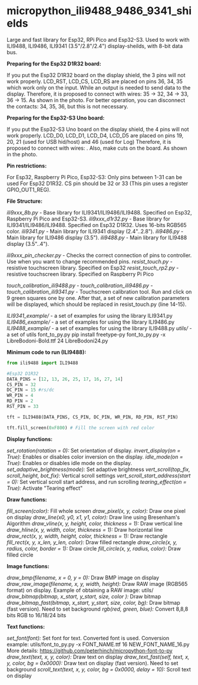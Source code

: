# micropython_ili9488_9486_9341_shields
Large and fast library for Esp32, RPi Pico and Esp32-S3. Used to work with ILI9488, ILI9486, ILI9341 (3.5"/2.8"/2.4") display-sheilds, with 8-bit data bus.

**Preparing for the Esp32 D1R32 board:**

If you put the Esp32 D1R32 board on the display shield, the 3 pins will not work properly.
LCD_RST, LCD_CS, LCD_RS are placed on pins 36, 34, 35 which work only on the input.
While an output is needed to send data to the display.
Therefore, it is proposed to connect with wires: 35 -> 32, 34 -> 33, 36 -> 15. As shown in the photo.
For better operation, you can disconnect the contacts: 34, 35, 36, but this is not necessary. 

**Preparing for the Esp32-S3 Uno board:**

If you put the Esp32-S3 Uno board on the display shield, the 4 pins will not work properly.
LCD_D0, LCD_D1, LCD_D4, LCD_D5 are placed on pins 19, 20, 21 (used for USB hid/host) and 46 (used for Log)
Therefore, it is proposed to connect with wires:  . Also, make cuts on the board. As shown in the photo.

**Pin restrictions:**

For Esp32, Raspberry Pi Pico, Esp32-S3: Only pins between 1-31 can be used
For Esp32 D1R32. CS pin should be 32 or 33 (This pin uses a register GPIO_OUT1_REG).

**File Structure:**

*ili9xxx_8b.py* - Base library for ILI9341/ILI9486/ILI9488. Specified on Esp32, Raspberry Pi Pico and Esp32-S3. 
*ili9xxx_d1r32.p*y - Base library for ILI9341/ILI9486/ILI9488. Specified on Esp32 D1R32. Uses 16-bits RGB565 color.
*ili9341.py* - Main library for ILI9341 display (2.4"..2.8"). 
*ili9486.py* - Main library for ILI9486 display (3.5"). 
*ili9488.py* - Main library for ILI9488 display (3.5"..4"). 

*ili9xxx_pin_checker.py* - Checks the correct connection of pins to controller. Use when you want to change recommended pins.
*resist_touch.py* - resistive touchscreen library. Specified on Esp32
*resist_touch_rp2.py* - resistive touchscreen library. Specified on Raspberry Pi Pico

*touch_calibration_ili9488.py* -
*touch_calibration_ili9486.py* -
*touch_calibration_ili9341.py* - Touchscreen calibration tool. Run and click on 9 green squares one by one.
After that, a set of new calibration parameters will be displayed, which should be replaced in resist_touch.py (​​line 14-15).

*ILI9341_example/* - a set of examples for using the library ILI9341.py
*ILI9486_example/* - a set of examples for using the library ILI9486.py
*ILI9488_example/* - a set of examples for using the library ILI9488.py
*utils/* - a set of utils
font_to_py.py
pip install freetype-py
font_to_py.py -x LibreBodoni-Bold.ttf 24 LibreBodoni24.py

**Minimum code to run (ILI9488):**
```python
from ili9488 import ILI9488

#Esp32 D1R32
DATA_PINS = [12, 13, 26, 25, 17, 16, 27, 14]
CS_PIN = 32
DC_PIN = 15 #rs/dc
WR_PIN = 4
RD_PIN = 2
RST_PIN = 33

tft = ILI9488(DATA_PINS, CS_PIN, DC_PIN, WR_PIN, RD_PIN, RST_PIN)

tft.fill_screen(0xF800) # Fill the screen with red color
```
**Display functions:**

*set_rotation(rotation = 0):* Set orientation of display.
*invert_display(on = True):* Enables or disables color inversion on the display.
*idle_mode(on = True):* Enables or disables idle mode on the display.
*set_adaptive_brightness(mode):* Set adaptive brightness
*vert_scroll(top_fix, scroll_height, bot_fix):* Vertical scroll settings
*vert_scroll_start_address(start = 0):* Set vertical scroll start address, and run scrolling
*tearing_effect(on = True):* Activate "Tearing effect"

**Draw functions:**

*fill_screen(color):* Fill whole screen
*draw_pixel(x, y, color):* Draw one pixel on display
*draw_line(x0, y0, x1, y1, color):* Draw line using Bresenham's Algorithm
*draw_vline(x, y, height, color, thickness = 1):* Draw vertical line
*draw_hline(x, y, width, color, thickness = 1):* Draw horizontal line
*draw_rect(x, y, width, height, color, thickness = 1):* Draw rectangle 
*fill_rect(x, y, x_len, y_len, color):* Draw filled rectangle
*draw_circle(x, y, radius, color, border = 1):* Draw circle
*fill_circle(x, y, radius, color):* Draw filled circle

**Image functions:**

*draw_bmp(filename, x = 0, y = 0):* Draw BMP image on display
*draw_raw_image(filename, x, y, width, height):* Draw RAW image (RGB565 format) on display.
Example of obtaining a RAW image: utils/
*draw_bitmap(bitmap, x_start, y_start, size, color ):* Draw bitmap
*draw_bitmap_fast(bitmap, x_start, y_start, size, color, bg):* Draw bitmap (fast version). Need to set background
*rgb(red, green, blue):* Convert 8,8,8 bits RGB to 16/18/24 bits

**Text functions:**

*set_font(font):* Set font for text. Converted font is used. 
Conversion example: utils/font_to_py.py -x FONT_NAME.ttf 16 NEW_FONT_NAME_16.py
More details: https://github.com/peterhinch/micropython-font-to-py
*draw_text(text, x, y, color):* Draw text on display
*draw_text_fast(self, text, x, y, color, bg = 0x0000):* Draw text on display (fast version). Need to set background
*scroll_text(text, x, y, color, bg = 0x0000, delay = 10):* Scroll text on display
